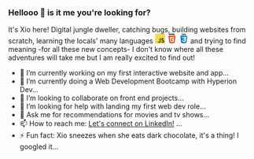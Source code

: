 ### Hellooo 👋 is it me you're looking for? 

It's Xio here! Digital jungle dweller, catching bugs, building websites from scratch, learning the locals' many languages <code><img height="20" src="https://raw.githubusercontent.com/github/explore/80688e429a7d4ef2fca1e82350fe8e3517d3494d/topics/javascript/javascript.png"></code>
<code><img height="20" src="https://raw.githubusercontent.com/github/explore/80688e429a7d4ef2fca1e82350fe8e3517d3494d/topics/html/html.png"></code>
<code><img height="20" src="https://raw.githubusercontent.com/github/explore/80688e429a7d4ef2fca1e82350fe8e3517d3494d/topics/css/css.png"></code>
and trying to find meaning -for all these new concepts- I don't know where all these adventures will take me but I am really excited to find out!

- 🔭 I’m currently working on my first interactive website and app...
- 🌱 I’m currently doing a Web Development Bootcamp with Hyperion Dev...
- 👯 I’m looking to collaborate on front end projects...
- 🤔 I’m looking for help with landing my first web dev role...
- 💬 Ask me for recommendations for movies and tv shows...
- 📫 How to reach me: <a href="https://www.linkedin.com/in/xio-a-078a1724b/"> Let's connect on LinkedIn!</a>  ...
- ⚡ Fun fact: Xio sneezes when she eats dark chocolate, it's a thing! I googled it...


